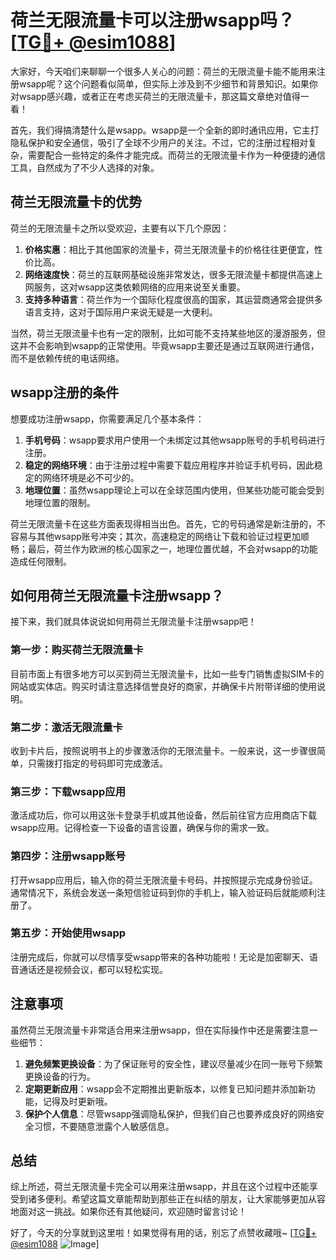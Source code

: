 # 荷兰无限流量卡可以注册wsapp吗？[[TG💪+ @esim1088](https://t.me/s/esim1088)]

大家好，今天咱们来聊聊一个很多人关心的问题：荷兰的无限流量卡能不能用来注册wsapp呢？这个问题看似简单，但实际上涉及到不少细节和背景知识。如果你对wsapp感兴趣，或者正在考虑买荷兰的无限流量卡，那这篇文章绝对值得一看！

首先，我们得搞清楚什么是wsapp。wsapp是一个全新的即时通讯应用，它主打隐私保护和安全通信，吸引了全球不少用户的关注。不过，它的注册过程相对复杂，需要配合一些特定的条件才能完成。而荷兰的无限流量卡作为一种便捷的通信工具，自然成为了不少人选择的对象。

## 荷兰无限流量卡的优势

荷兰的无限流量卡之所以受欢迎，主要有以下几个原因：

1. **价格实惠**：相比于其他国家的流量卡，荷兰无限流量卡的价格往往更便宜，性价比高。
2. **网络速度快**：荷兰的互联网基础设施非常发达，很多无限流量卡都提供高速上网服务，这对wsapp这类依赖网络的应用来说至关重要。
3. **支持多种语言**：荷兰作为一个国际化程度很高的国家，其运营商通常会提供多语言支持，这对于国际用户来说无疑是一大便利。

当然，荷兰无限流量卡也有一定的限制，比如可能不支持某些地区的漫游服务，但这并不会影响到wsapp的正常使用。毕竟wsapp主要还是通过互联网进行通信，而不是依赖传统的电话网络。

## wsapp注册的条件

想要成功注册wsapp，你需要满足几个基本条件：

1. **手机号码**：wsapp要求用户使用一个未绑定过其他wsapp账号的手机号码进行注册。
2. **稳定的网络环境**：由于注册过程中需要下载应用程序并验证手机号码，因此稳定的网络环境是必不可少的。
3. **地理位置**：虽然wsapp理论上可以在全球范围内使用，但某些功能可能会受到地理位置的限制。

荷兰无限流量卡在这些方面表现得相当出色。首先，它的号码通常是新注册的，不容易与其他wsapp账号冲突；其次，高速稳定的网络让下载和验证过程更加顺畅；最后，荷兰作为欧洲的核心国家之一，地理位置优越，不会对wsapp的功能造成任何限制。

## 如何用荷兰无限流量卡注册wsapp？

接下来，我们就具体说说如何用荷兰无限流量卡注册wsapp吧！

### 第一步：购买荷兰无限流量卡

目前市面上有很多地方可以买到荷兰无限流量卡，比如一些专门销售虚拟SIM卡的网站或实体店。购买时请注意选择信誉良好的商家，并确保卡片附带详细的使用说明。

### 第二步：激活无限流量卡

收到卡片后，按照说明书上的步骤激活你的无限流量卡。一般来说，这一步骤很简单，只需拨打指定的号码即可完成激活。

### 第三步：下载wsapp应用

激活成功后，你可以用这张卡登录手机或其他设备，然后前往官方应用商店下载wsapp应用。记得检查一下设备的语言设置，确保与你的需求一致。

### 第四步：注册wsapp账号

打开wsapp应用后，输入你的荷兰无限流量卡号码，并按照提示完成身份验证。通常情况下，系统会发送一条短信验证码到你的手机上，输入验证码后就能顺利注册了。

### 第五步：开始使用wsapp

注册完成后，你就可以尽情享受wsapp带来的各种功能啦！无论是加密聊天、语音通话还是视频会议，都可以轻松实现。

## 注意事项

虽然荷兰无限流量卡非常适合用来注册wsapp，但在实际操作中还是需要注意一些细节：

1. **避免频繁更换设备**：为了保证账号的安全性，建议尽量减少在同一账号下频繁更换设备的行为。
2. **定期更新应用**：wsapp会不定期推出更新版本，以修复已知问题并添加新功能，记得及时更新哦。
3. **保护个人信息**：尽管wsapp强调隐私保护，但我们自己也要养成良好的网络安全习惯，不要随意泄露个人敏感信息。

## 总结

综上所述，荷兰无限流量卡完全可以用来注册wsapp，并且在这个过程中还能享受到诸多便利。希望这篇文章能帮助到那些正在纠结的朋友，让大家能够更加从容地面对这一挑战。如果你还有其他疑问，欢迎随时留言讨论！

好了，今天的分享就到这里啦！如果觉得有用的话，别忘了点赞收藏哦~ [[TG💪+ @esim1088](https://t.me/s/esim1088) ![Image](https://i.postimg.cc/4NQfJmqS/Snipaste-2025-05-13-00-14-12.png)]